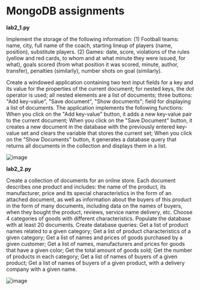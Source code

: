 # MongoDB assignments
<b>lab2_1.py</b>

Implement the storage of the following information: 
(1) Football teams: name, city, full name of the coach, starting lineup of players (name, position), substitute players. 
(2) Games: date, score, violations of the rules (yellow and red cards, to whom and at what minute they were issued, for what), goals scored (from what position it was scored, minute, author, transfer), penalties (similarly), number shots on goal (similarly). 

Create a windowed application containing two text input fields for a key and its value for the properties of the current document; for nested keys, the dot operator is used; all nested elements are a list of documents; three buttons: "Add key-value", "Save document", "Show documents"; field for displaying a list of documents. The application implements the following functions:
When you click on the "Add key-value" button, it adds a new key-value pair to the current document;
When you click on the "Save Document" button, it creates a new document in the database with the previously entered key-value set and clears the variable that stores the current set;
When you click on the "Show Documents" button, it generates a database query that returns all documents in the collection and displays them in a list.

![image](https://user-images.githubusercontent.com/67418401/208235198-e5beb888-f17a-4cd7-9dc9-305ee2e46b6a.png)



<b>lab2_2.py</b>

Create a collection of documents for an online store. Each document describes one product and includes: the name of the product, its manufacturer, price and its special characteristics in the form of an attached document, as well as information about the buyers of this product in the form of many documents, including data on the names of buyers, when they bought the product, reviews, service name delivery, etc. Choose 4 categories of goods with different characteristics. Populate the database with at least 20 documents. Create database queries:
Get a list of product names related to a given category;
Get a list of product characteristics of a given category;
Get a list of names and prices of goods purchased by a given customer;
Get a list of names, manufacturers and prices for goods that have a given color;
Get the total amount of goods sold;
Get the number of products in each category;
Get a list of names of buyers of a given product;
Get a list of names of buyers of a given product, with a delivery company with a given name.

![image](https://user-images.githubusercontent.com/67418401/208235247-cb583bce-fa0f-46d7-b028-c00cfaa1ba73.png)
